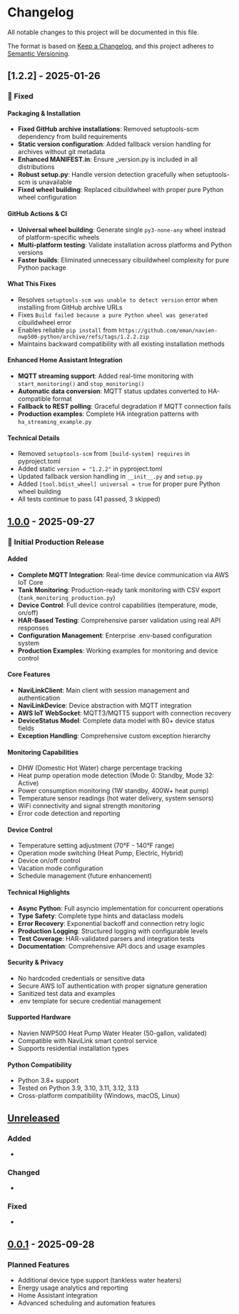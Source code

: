 # Changelog

All notable changes to this project will be documented in this file.

The format is based on [Keep a Changelog](https://keepachangelog.com/en/1.0.0/),
and this project adheres to [Semantic Versioning](https://semver.org/spec/v2.0.0.html).

## [1.2.2] - 2025-01-26

### 🔧 Fixed

#### Packaging & Installation
- **Fixed GitHub archive installations**: Removed setuptools-scm dependency from build requirements
- **Static version configuration**: Added fallback version handling for archives without git metadata  
- **Enhanced MANIFEST.in**: Ensure _version.py is included in all distributions
- **Robust setup.py**: Handle version detection gracefully when setuptools-scm is unavailable
- **Fixed wheel building**: Replaced cibuildwheel with proper pure Python wheel configuration

#### GitHub Actions & CI
- **Universal wheel building**: Generate single `py3-none-any` wheel instead of platform-specific wheels
- **Multi-platform testing**: Validate installation across platforms and Python versions
- **Faster builds**: Eliminated unnecessary cibuildwheel complexity for pure Python package

#### What This Fixes
- Resolves `setuptools-scm was unable to detect version` error when installing from GitHub archive URLs
- Fixes `Build failed because a pure Python wheel was generated` cibuildwheel error
- Enables reliable `pip install` from `https://github.com/eman/navien-nwp500-python/archive/refs/tags/1.2.2.zip`
- Maintains backward compatibility with all existing installation methods

#### Enhanced Home Assistant Integration
- **MQTT streaming support**: Added real-time monitoring with `start_monitoring()` and `stop_monitoring()`
- **Automatic data conversion**: MQTT status updates converted to HA-compatible format
- **Fallback to REST polling**: Graceful degradation if MQTT connection fails
- **Production examples**: Complete HA integration patterns with `ha_streaming_example.py`

#### Technical Details
- Removed `setuptools-scm` from `[build-system] requires` in pyproject.toml
- Added static `version = "1.2.2"` in pyproject.toml  
- Updated fallback version handling in `__init__.py` and `setup.py`
- Added `[tool.bdist_wheel] universal = true` for proper pure Python wheel building
- All tests continue to pass (41 passed, 3 skipped)

## [1.0.0] - 2025-09-27

### 🎉 Initial Production Release

#### Added
- **Complete MQTT Integration**: Real-time device communication via AWS IoT Core
- **Tank Monitoring**: Production-ready tank monitoring with CSV export (`tank_monitoring_production.py`)
- **Device Control**: Full device control capabilities (temperature, mode, on/off)
- **HAR-Based Testing**: Comprehensive parser validation using real API responses
- **Configuration Management**: Enterprise .env-based configuration system
- **Production Examples**: Working examples for monitoring and device control

#### Core Features
- **NaviLinkClient**: Main client with session management and authentication
- **NaviLinkDevice**: Device abstraction with MQTT integration
- **AWS IoT WebSocket**: MQTT3/MQTT5 support with connection recovery
- **DeviceStatus Model**: Complete data model with 80+ device status fields
- **Exception Handling**: Comprehensive custom exception hierarchy

#### Monitoring Capabilities
- DHW (Domestic Hot Water) charge percentage tracking
- Heat pump operation mode detection (Mode 0: Standby, Mode 32: Active)
- Power consumption monitoring (1W standby, 400W+ heat pump)
- Temperature sensor readings (hot water delivery, system sensors)
- WiFi connectivity and signal strength monitoring
- Error code detection and reporting

#### Device Control
- Temperature setting adjustment (70°F - 140°F range)
- Operation mode switching (Heat Pump, Electric, Hybrid)
- Device on/off control
- Vacation mode configuration
- Schedule management (future enhancement)

#### Technical Highlights
- **Async Python**: Full asyncio implementation for concurrent operations
- **Type Safety**: Complete type hints and dataclass models
- **Error Recovery**: Exponential backoff and connection retry logic
- **Production Logging**: Structured logging with configurable levels
- **Test Coverage**: HAR-validated parsers and integration tests
- **Documentation**: Comprehensive API docs and usage examples

#### Security & Privacy
- No hardcoded credentials or sensitive data
- Secure AWS IoT authentication with proper signature generation
- Sanitized test data and examples
- .env template for secure credential management

#### Supported Hardware
- Navien NWP500 Heat Pump Water Heater (50-gallon, validated)
- Compatible with NaviLink smart control service
- Supports residential installation types

#### Python Compatibility
- Python 3.8+ support
- Tested on Python 3.9, 3.10, 3.11, 3.12, 3.13
- Cross-platform compatibility (Windows, macOS, Linux)

## [Unreleased]

### Added
- 

### Changed
- 

### Fixed
- 

## [0.0.1] - 2025-09-28

### Planned Features
- Additional device type support (tankless water heaters)
- Energy usage analytics and reporting
- Home Assistant integration
- Advanced scheduling and automation features

[Unreleased]: https://github.com/eman/navien-nwp500-python/compare/v0.0.1...HEAD
[0.0.1]: https://github.com/eman/navien-nwp500-python/compare/v1.0.0...HEAD
[1.0.0]: https://github.com/eman/navien-nwp500-python/releases/tag/v1.0.0
